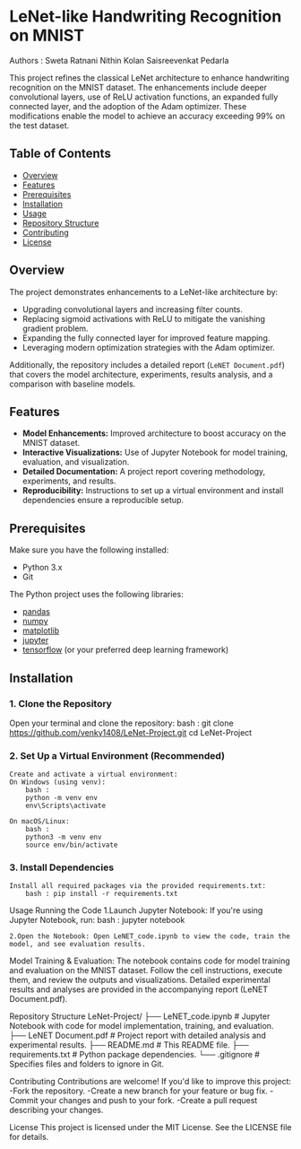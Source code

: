 # LeNet-like Handwriting Recognition on MNIST
Authors : Sweta Ratnani Nithin Kolan Saisreevenkat Pedarla 

This project refines the classical LeNet architecture to enhance handwriting recognition on the MNIST dataset. The enhancements include deeper convolutional layers, use of ReLU activation functions, an expanded fully connected layer, and the adoption of the Adam optimizer. These modifications enable the model to achieve an accuracy exceeding 99% on the test dataset.

## Table of Contents
- [Overview](#overview)
- [Features](#features)
- [Prerequisites](#prerequisites)
- [Installation](#installation)
- [Usage](#usage)
- [Repository Structure](#repository-structure)
- [Contributing](#contributing)
- [License](#license)

## Overview
The project demonstrates enhancements to a LeNet-like architecture by:
- Upgrading convolutional layers and increasing filter counts.
- Replacing sigmoid activations with ReLU to mitigate the vanishing gradient problem.
- Expanding the fully connected layer for improved feature mapping.
- Leveraging modern optimization strategies with the Adam optimizer.

Additionally, the repository includes a detailed report (`LeNET Document.pdf`) that covers the model architecture, experiments, results analysis, and a comparison with baseline models.

## Features
- **Model Enhancements:** Improved architecture to boost accuracy on the MNIST dataset.
- **Interactive Visualizations:** Use of Jupyter Notebook for model training, evaluation, and visualization.
- **Detailed Documentation:** A project report covering methodology, experiments, and results.
- **Reproducibility:** Instructions to set up a virtual environment and install dependencies ensure a reproducible setup.

## Prerequisites
Make sure you have the following installed:
- Python 3.x
- Git

The Python project uses the following libraries:
- [pandas](https://pandas.pydata.org/)
- [numpy](https://numpy.org/)
- [matplotlib](https://matplotlib.org/)
- [jupyter](https://jupyter.org/)
- [tensorflow](https://www.tensorflow.org/) (or your preferred deep learning framework)

## Installation
### 1. Clone the Repository
Open your terminal and clone the repository:
    bash :
    git clone https://github.com/venky1408/LeNet-Project.git
    cd LeNet-Project


### 2. Set Up a Virtual Environment (Recommended)
    Create and activate a virtual environment:
    On Windows (using venv):
        bash :
        python -m venv env
        env\Scripts\activate

    On macOS/Linux:
        bash :
        python3 -m venv env
        source env/bin/activate

### 3. Install Dependencies
    Install all required packages via the provided requirements.txt:
        bash : pip install -r requirements.txt

Usage
Running the Code
    1.Launch Jupyter Notebook:
        If you're using Jupyter Notebook, run:
        bash : jupyter notebook

    2.Open the Notebook: Open LeNET_code.ipynb to view the code, train the model, and see evaluation results.

Model Training & Evaluation:
The notebook contains code for model training and evaluation on the MNIST dataset. Follow the cell instructions, execute them, and review the outputs and visualizations. Detailed experimental results and analyses are provided in the accompanying report (LeNET Document.pdf).

Repository Structure
        LeNet-Project/
        ├── LeNET_code.ipynb     # Jupyter Notebook with code for model implementation, training, and evaluation.
        ├── LeNET Document.pdf         # Project report with detailed analysis and experimental results.
        ├── README.md                # This README file.
        ├── requirements.txt         # Python package dependencies.
        └── .gitignore               # Specifies files and folders to ignore in Git.

Contributing
        Contributions are welcome! If you'd like to improve this project:
        -Fork the repository.
        -Create a new branch for your feature or bug fix.
        -Commit your changes and push to your fork.
        -Create a pull request describing your changes.

License
This project is licensed under the MIT License. See the LICENSE file for details.
